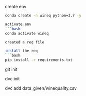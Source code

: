 create env

```bash
conda create -n wineq python=3.7 -y

activate env
```bash
conda activate wineq

created a req file

install the req
```bash
pip install -r requirements.txt
```

git init

dvc init

dvc add data_given/winequality.csv

